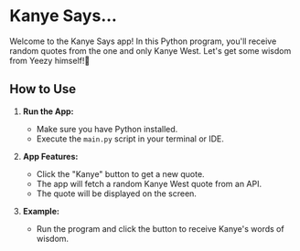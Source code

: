 # Kanye Says...

Welcome to the Kanye Says app! In this Python program, you'll receive random quotes from the one and only Kanye West. Let's get some wisdom from Yeezy himself!🎤

## How to Use

1. **Run the App:**
   - Make sure you have Python installed.
   - Execute the `main.py` script in your terminal or IDE.

2. **App Features:**
   - Click the "Kanye" button to get a new quote.
   - The app will fetch a random Kanye West quote from an API.
   - The quote will be displayed on the screen.

3. **Example:**
   - Run the program and click the button to receive Kanye's words of wisdom.
